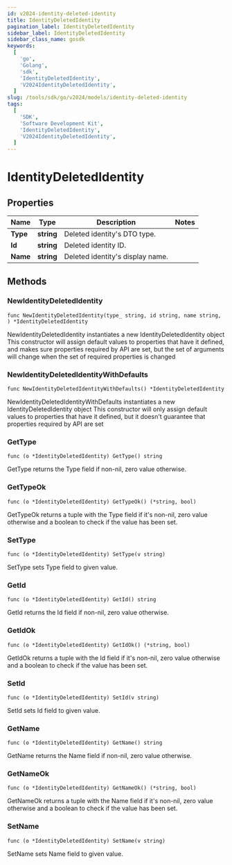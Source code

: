 ```yaml
---
id: v2024-identity-deleted-identity
title: IdentityDeletedIdentity
pagination_label: IdentityDeletedIdentity
sidebar_label: IdentityDeletedIdentity
sidebar_class_name: gosdk
keywords:
  [
    'go',
    'Golang',
    'sdk',
    'IdentityDeletedIdentity',
    'V2024IdentityDeletedIdentity',
  ]
slug: /tools/sdk/go/v2024/models/identity-deleted-identity
tags:
  [
    'SDK',
    'Software Development Kit',
    'IdentityDeletedIdentity',
    'V2024IdentityDeletedIdentity',
  ]
---
```


# IdentityDeletedIdentity

## Properties

| Name     | Type       | Description                      | Notes |
| -------- | ---------- | -------------------------------- | ----- |
| **Type** | **string** | Deleted identity's DTO type.     |
| **Id**   | **string** | Deleted identity ID.             |
| **Name** | **string** | Deleted identity's display name. |

## Methods

### NewIdentityDeletedIdentity

`func NewIdentityDeletedIdentity(type_ string, id string, name string, ) *IdentityDeletedIdentity`

NewIdentityDeletedIdentity instantiates a new IdentityDeletedIdentity object This constructor will assign default values to properties that have it defined, and makes sure properties required by API are set, but the set of arguments will change when the set of required properties is changed

### NewIdentityDeletedIdentityWithDefaults

`func NewIdentityDeletedIdentityWithDefaults() *IdentityDeletedIdentity`

NewIdentityDeletedIdentityWithDefaults instantiates a new IdentityDeletedIdentity object This constructor will only assign default values to properties that have it defined, but it doesn't guarantee that properties required by API are set

### GetType

`func (o *IdentityDeletedIdentity) GetType() string`

GetType returns the Type field if non-nil, zero value otherwise.

### GetTypeOk

`func (o *IdentityDeletedIdentity) GetTypeOk() (*string, bool)`

GetTypeOk returns a tuple with the Type field if it's non-nil, zero value otherwise and a boolean to check if the value has been set.

### SetType

`func (o *IdentityDeletedIdentity) SetType(v string)`

SetType sets Type field to given value.

### GetId

`func (o *IdentityDeletedIdentity) GetId() string`

GetId returns the Id field if non-nil, zero value otherwise.

### GetIdOk

`func (o *IdentityDeletedIdentity) GetIdOk() (*string, bool)`

GetIdOk returns a tuple with the Id field if it's non-nil, zero value otherwise and a boolean to check if the value has been set.

### SetId

`func (o *IdentityDeletedIdentity) SetId(v string)`

SetId sets Id field to given value.

### GetName

`func (o *IdentityDeletedIdentity) GetName() string`

GetName returns the Name field if non-nil, zero value otherwise.

### GetNameOk

`func (o *IdentityDeletedIdentity) GetNameOk() (*string, bool)`

GetNameOk returns a tuple with the Name field if it's non-nil, zero value otherwise and a boolean to check if the value has been set.

### SetName

`func (o *IdentityDeletedIdentity) SetName(v string)`

SetName sets Name field to given value.
